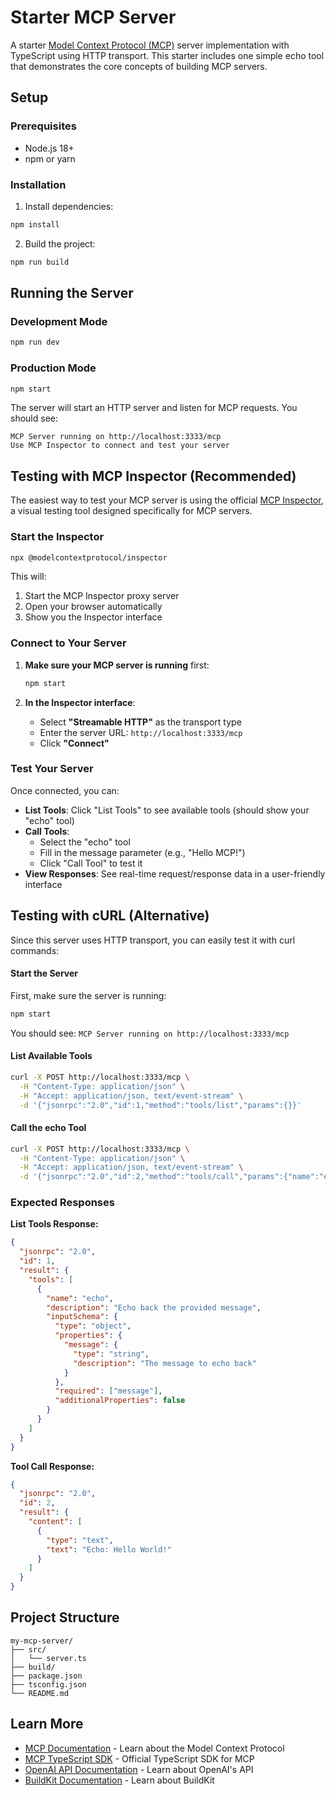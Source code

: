# Starter MCP Server

A starter [Model Context Protocol (MCP)](https://modelcontextprotocol.io/docs/getting-started/intro) server implementation with TypeScript using HTTP transport. This starter includes one simple echo tool that demonstrates the core concepts of building MCP servers.

## Setup

### Prerequisites

- Node.js 18+ 
- npm or yarn

### Installation

1. Install dependencies:
```bash
npm install
```

2. Build the project:
```bash
npm run build
```

## Running the Server

### Development Mode
```bash
npm run dev
```

### Production Mode
```bash
npm start
```

The server will start an HTTP server and listen for MCP requests. You should see:
```
MCP Server running on http://localhost:3333/mcp
Use MCP Inspector to connect and test your server
```

## Testing with MCP Inspector (Recommended)

The easiest way to test your MCP server is using the official [MCP Inspector](https://github.com/modelcontextprotocol/inspector), a visual testing tool designed specifically for MCP servers.

### Start the Inspector

```bash
npx @modelcontextprotocol/inspector
```

This will:
1. Start the MCP Inspector proxy server
2. Open your browser automatically 
3. Show you the Inspector interface

### Connect to Your Server

1. **Make sure your MCP server is running** first:
   ```bash
   npm start
   ```

2. **In the Inspector interface**:
   - Select **"Streamable HTTP"** as the transport type
   - Enter the server URL: `http://localhost:3333/mcp`
   - Click **"Connect"**

### Test Your Server

Once connected, you can:

- **List Tools**: Click "List Tools" to see available tools (should show your "echo" tool)
- **Call Tools**: 
  - Select the "echo" tool
  - Fill in the message parameter (e.g., "Hello MCP!")
  - Click "Call Tool" to test it
- **View Responses**: See real-time request/response data in a user-friendly interface

## Testing with cURL (Alternative)

Since this server uses HTTP transport, you can easily test it with curl commands:

#### Start the Server
First, make sure the server is running:
```bash
npm start
```

You should see: `MCP Server running on http://localhost:3333/mcp`

#### List Available Tools
```bash
curl -X POST http://localhost:3333/mcp \
  -H "Content-Type: application/json" \
  -H "Accept: application/json, text/event-stream" \
  -d '{"jsonrpc":"2.0","id":1,"method":"tools/list","params":{}}'
```

#### Call the echo Tool
```bash
curl -X POST http://localhost:3333/mcp \
  -H "Content-Type: application/json" \
  -H "Accept: application/json, text/event-stream" \
  -d '{"jsonrpc":"2.0","id":2,"method":"tools/call","params":{"name":"echo","arguments":{"message":"Hello World!"}}}'
```

### Expected Responses

**List Tools Response:**
```json
{
  "jsonrpc": "2.0",
  "id": 1,
  "result": {
    "tools": [
      {
        "name": "echo",
        "description": "Echo back the provided message",
        "inputSchema": {
          "type": "object",
          "properties": {
            "message": {
              "type": "string",
              "description": "The message to echo back"
            }
          },
          "required": ["message"],
          "additionalProperties": false
        }
      }
    ]
  }
}
```

**Tool Call Response:**
```json
{
  "jsonrpc": "2.0",
  "id": 2,
  "result": {
    "content": [
      {
        "type": "text",
        "text": "Echo: Hello World!"
      }
    ]
  }
}
```

## Project Structure

```
my-mcp-server/
├── src/
│   └── server.ts 
├── build/
├── package.json
├── tsconfig.json
└── README.md
```

## Learn More

- [MCP Documentation](https://modelcontextprotocol.io/docs/getting-started/intro) - Learn about the Model Context Protocol
- [MCP TypeScript SDK](https://github.com/modelcontextprotocol/typescript-sdk) - Official TypeScript SDK for MCP
- [OpenAI API Documentation](https://platform.openai.com/docs/api-reference) - Learn about OpenAI's API
- [BuildKit Documentation](https://docs.docker.com/build/buildkit/) - Learn about BuildKit
